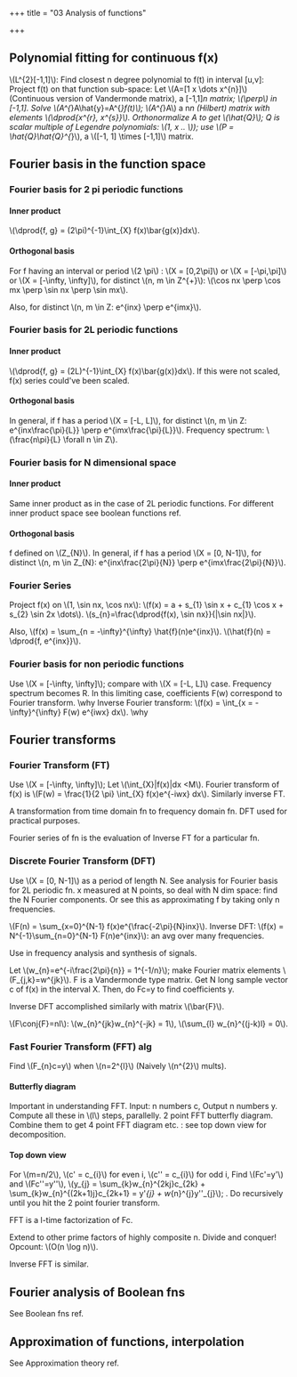 +++
title = "03 Analysis of functions"

+++
## Polynomial fitting for continuous f(x)
\\(L^{2}[-1,1]\\): Find closest n degree polynomial to f(t) in interval [u,v]: Project f(t) on that function sub-space: Let \\(A=[1 x \dots x^{n}]\\) (Continuous version of Vandermonde matrix), a [-1,1]*n matrix; \\(\perp\\) in [-1,1]. Solve \\(A^{*}A\hat{y}=A^{*}f(t)\\); \\(A^{*}A\\) a n*n (Hilbert) matrix with elements \\(\dprod{x^{r}, x^{s}}\\). Orthonormalize A to get \\(\hat{Q}\\); Q is scalar multiple of Legendre polynomials: \\(1, x .. \\)); use \\(P = \hat{Q}\hat{Q}^{*}\\), a \\([-1, 1] \times [-1,1]\\) matrix.

## Fourier basis in the function space
### Fourier basis for 2 pi periodic functions
#### Inner product
\\(\dprod{f, g} = (2\pi)^{-1}\int_{X} f(x)\bar{g(x)}dx\\).

#### Orthogonal basis
For f having an interval or period \\(2 \pi\\) : \\(X = [0,2\pi]\\) or \\(X = [-\pi,\pi]\\) or \\(X = [-\infty, \infty]\\), for distinct \\(n, m \in Z^{+}\\): \\(\cos nx \perp \cos mx \perp \sin nx \perp \sin mx\\).

Also, for distinct \\(n, m \in Z: e^{inx} \perp e^{imx}\\).

### Fourier basis for 2L periodic functions
#### Inner product
\\(\dprod{f, g} = (2L)^{-1}\int_{X} f(x)\bar{g(x)}dx\\). If this were not scaled, f(x) series could've been scaled.

#### Orthogonal basis
In general, if f has a period \\(X = [-L, L]\\), for distinct \\(n, m \in Z: e^{inx\frac{\pi}{L}} \perp e^{imx\frac{\pi}{L}}\\). Frequency spectrum: \\(\frac{n\pi}{L} \forall n \in Z\\).

### Fourier basis for N dimensional space
#### Inner product
Same inner product as in the case of 2L periodic functions. For different inner product space see boolean functions ref.

#### Orthogonal basis
f defined on \\(Z_{N}\\). In general, if f has a period \\(X = [0, N-1]\\), for distinct \\(n, m \in Z_{N}: e^{inx\frac{2\pi}{N}} \perp e^{imx\frac{2\pi}{N}}\\).

### Fourier Series
Project f(x) on \\(1, \sin nx, \cos nx\\): \\(f(x) = a + s_{1} \sin x + c_{1} \cos x + s_{2} \sin 2x \dots\\). \\(s_{n}=\frac{\dprod{f(x), \sin nx}}{\|\sin nx\|}\\).

Also, \\(f(x) = \sum_{n = -\infty}^{\infty} \hat{f}(n)e^{inx}\\). \\(\hat{f}(n) = \dprod{f, e^{inx}}\\).

### Fourier basis for non periodic functions
Use \\(X = [-\infty, \infty]\\); compare with \\(X = [-L, L]\\) case. Frequency spectrum becomes R. In this limiting case, coefficients F(w) correspond to Fourier transform. \why Inverse Fourier transform: \\(f(x) = \int_{x = -\infty}^{\infty} F(w) e^{iwx} dx\\). \why

## Fourier transforms
### Fourier Transform (FT)
Use \\(X = [-\infty, \infty]\\); Let \\(\int_{X}|f(x)|dx <M\\). Fourier transform of f(x) is \\(F(w) = \frac{1}{2 \pi} \int_{X} f(x)e^{-iwx} dx\\). Similarly inverse FT.

A transformation from time domain fn to frequency domain fn. DFT used for practical purposes.

Fourier series of fn is the evaluation of Inverse FT for a particular fn.

### Discrete Fourier Transform (DFT)
Use \\(X = [0, N-1]\\) as a period of length N. See analysis for Fourier basis for 2L periodic fn. x measured at N points, so deal with N dim space: find the N Fourier components.  Or see this as approximating f by taking only n frequencies.

\\(F(n) = \sum_{x=0}^{N-1} f(x)e^{\frac{-2\pi}{N}inx}\\). Inverse DFT: \\(f(x) = N^{-1}\sum_{n=0}^{N-1} F(n)e^{inx}\\): an avg over many frequencies.

Use in frequency analysis and synthesis of signals.

Let \\(w_{n}=e^{-i\frac{2\pi}{n}} = 1^{-1/n}\\); make Fourier matrix elements \\(F_{j,k}=w^{jk}\\). F is a Vandermonde type matrix. Get N long sample vector c of f(x) in the interval X. Then, do Fc=y to find coefficients y.

Inverse DFT accomplished similarly with matrix \\(\bar{F}\\).

\\(F\conj{F}=nI\\): \\(w_{n}^{jk}w_{n}^{-jk} = 1\\), \\(\sum_{l} w_{n}^{(j-k)l} = 0\\).

### Fast Fourier Transform (FFT) alg
Find \\(F_{n}c=y\\) when \\(n=2^{l}\\) (Naively \\(n^{2}\\) mults).

#### Butterfly diagram
Important in understanding FFT. Input: n numbers c, Output n numbers y. Compute all these in \\(l\\) steps, parallelly. 2 point FFT butterfly diagram. Combine them to get 4 point FFT diagram etc. : see top down view for decomposition.

#### Top down view
For \\(m=n/2\\), \\(c' = c_{i}\\) for even i, \\(c'' = c_{i}\\) for odd i, Find \\(Fc'=y'\\) and \\(Fc''=y''\\), \\(y_{j} = \sum_{k}w_{n}^{2kj}c_{2k} + \sum_{k}w_{n}^{(2k+1)j}c_{2k+1} = y'_{j} + w_{n}^{j}y''_{j}\\); . Do recursively until you hit the 2 point fourier transform.

FFT is a l-time factorization of Fc.

Extend to other prime factors of highly composite n. Divide and conquer! Opcount: \\(O(n \log n)\\).

Inverse FFT is similar.

## Fourier analysis of Boolean fns
See Boolean fns ref.

## Approximation of functions, interpolation
See Approximation theory ref.